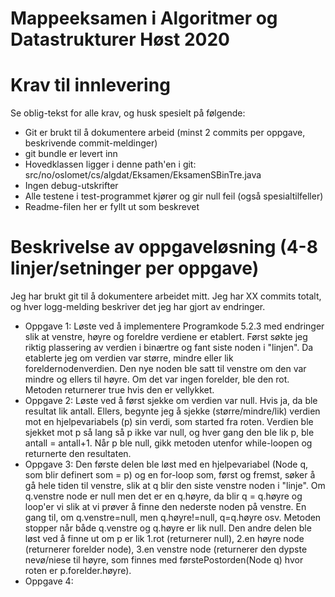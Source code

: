 # Mappeeksamen i Algoritmer og Datastrukturer Høst 2020

# Krav til innlevering

Se oblig-tekst for alle krav, og husk spesielt på følgende:

* Git er brukt til å dokumentere arbeid (minst 2 commits per oppgave, beskrivende commit-meldinger)	
* git bundle er levert inn
* Hovedklassen ligger i denne path'en i git: src/no/oslomet/cs/algdat/Eksamen/EksamenSBinTre.java
* Ingen debug-utskrifter
* Alle testene i test-programmet kjører og gir null feil (også spesialtilfeller)
* Readme-filen her er fyllt ut som beskrevet


# Beskrivelse av oppgaveløsning (4-8 linjer/setninger per oppgave)

Jeg har brukt git til å dokumentere arbeidet mitt. Jeg har XX commits totalt, og hver logg-melding beskriver det jeg har gjort av endringer.

* Oppgave 1: Løste ved å implementere Programkode 5.2.3 med endringer slik at venstre, høyre og foreldre verdiene er etablert. 
Først søkte jeg riktig plassering av verdien i binærtre og fant siste noden i "linjen". Da etablerte jeg om verdien var større, mindre eller lik foreldernodenverdien.
Den nye noden ble satt til venstre om den var mindre og ellers til høyre. Om det var ingen forelder, ble den rot. 
Metoden returnerer true hvis den er vellykket.  
* Oppgave 2: Løste ved å først sjekke om verdien var null. Hvis ja, da ble resultat lik antall. 
Ellers, begynte jeg å sjekke (større/mindre/lik) verdien mot en hjelpevariabels (p) sin verdi, som started fra roten.
Verdien ble sjekket mot p så lang så p ikke var null, og hver gang den ble lik p, ble antall = antall+1.
Når p ble null, gikk metoden utenfor while-loopen og returnerte den resultaten.
* Oppgave 3: Den første delen ble løst med en hjelpevariabel (Node q, som blir definert som = p) og en for-loop som, først og fremst, søker å gå hele tiden til venstre, slik at q blir den siste venstre noden i "linje".
Om q.venstre node er null men det er en q.høyre, da blir q = q.høyre og loop'er vi slik at vi prøver å finne den nederste noden på venstre. En gang til, om q.venstre=null, men q.høyre!=null, q=q.høyre osv. 
Metoden stopper når både q.venstre og q.høyre er lik null.
Den andre delen ble løst ved å finne ut om p er lik 1.rot (returnerer null), 2.en høyre node (returnerer forelder node), 3.en venstre node (returnerer den dypste nevø/niese til høyre, som finnes med førstePostorden(Node q) hvor roten er p.forelder.høyre).
* Oppgave 4: 
